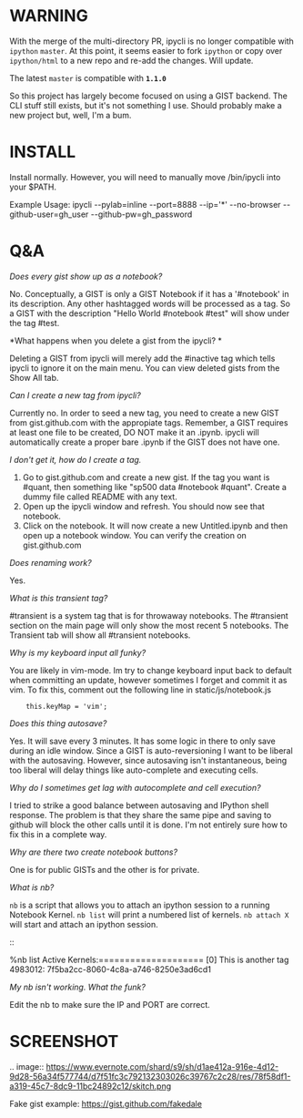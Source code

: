 WARNING
=======

With the merge of the multi-directory PR, ipycli is no longer compatible with `ipython` `master`. At this point, it seems easier to fork `ipython` or copy over `ipython/html` to a new repo and re-add the changes. Will update.

The latest `master` is compatible with **`1.1.0`**

So this project has largely become focused on using a GIST backend. The CLI stuff still exists, but it's not something I use. Should probably make a new project but, well, I'm a bum.

INSTALL
=======

Install normally. However, you will need to manually move /bin/ipycli into your $PATH. 

Example Usage:
ipycli --pylab=inline --port=8888 --ip='*' --no-browser --github-user=gh_user --github-pw=gh_password

Q&A
==========

*Does every gist show up as a notebook?*

No. Conceptually, a GIST is only a GIST Notebook if it has a '#notebook' in its description. Any other hashtagged words will be processed as a tag. So a GIST with the description "Hello World #notebook #test" will show under the tag #test. 

*What happens when you delete a gist from the ipycli? *

Deleting a GIST from ipycli will merely add the #inactive tag which tells ipycli to ignore it on the main menu. You can view deleted gists from the Show All tab. 

*Can I create a new tag from ipycli?* 

Currently no. In order to seed a new tag, you need to create a new GIST from gist.github.com with the appropiate tags. Remember, a GIST requires at least one file to be created, DO NOT make it an .ipynb. ipycli will automatically create a proper bare .ipynb if the GIST does not have one.

*I don't get it, how do I create a tag.*

1) Go to gist.github.com and create a new gist. If the tag you want is #quant, then something like "sp500 data #notebook #quant". Create a dummy file called README with any text. 
2) Open up the ipycli window and refresh. You should now see that notebook. 
3) Click on the notebook. It will now create a new Untitled.ipynb and then open up a notebook window. You can verify the creation on gist.github.com

*Does renaming work?*

Yes. 

*What is this transient tag?*

#transient is a system tag that is for throwaway notebooks. The #transient section on the main page will only show the most recent 5 notebooks. The Transient tab will show all #transient notebooks. 

*Why is my keyboard input all funky?*

You are likely in vim-mode. Im try to change keyboard input back to default when committing an update, however sometimes I forget and commit it as vim. To fix this, comment out the following line in static/js/notebook.js

        this.keyMap = 'vim';

*Does this thing autosave?*

Yes. It will save every 3 minutes. It has some logic in there to only save during an idle window. Since a GIST is auto-reversioning I want to be liberal with the autosaving. However, since autosaving isn't instantaneous, being too liberal will delay things like auto-complete and executing cells. 

*Why do I sometimes get lag with autocomplete and cell execution?*

I tried to strike a good balance between autosaving and IPython shell response. The problem is that they share the same pipe and saving to github will block the other calls until it is done. I'm not entirely sure how to fix this in a complete way.

*Why are there two create notebook buttons?*

One is for public GISTs and the other is for private. 

*What is nb?*

``nb`` is a script that allows you to attach an ipython session to a running Notebook Kernel. ``nb list`` will print a numbered list of kernels. ``nb attach X`` will start and attach an ipython session.

::

  %nb list
  Active Kernels:====================
  [0] This is another tag   4983012: 7f5ba2cc-8060-4c8a-a746-8250e3ad6cd1

*My nb isn't working. What the funk?*

Edit the nb to make sure the IP and PORT are correct.


SCREENSHOT
==========

.. image:: https://www.evernote.com/shard/s9/sh/d1ae412a-916e-4d12-9d28-56a34f577744/d7f51fc3c792132303026c39767c2c28/res/78f58df1-a319-45c7-8dc9-11bc24892c12/skitch.png

Fake gist example:
https://gist.github.com/fakedale
